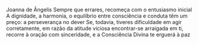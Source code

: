 Joanna de Ângelis
Sempre que errares, recomeça com o entusiasmo inicial
A dignidade, a harmonia, o equilíbrio entre consciência e conduta têm um preço: a perseverança no dever
Se, todavia, tiveres dificuldade em agir corretamente, em razão da atitude viciosa encontrar-se arraigada em ti, recorre à oração com sinceridade, e a Consciência Divina te erguerá à paz
